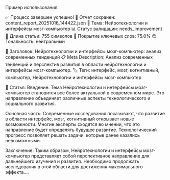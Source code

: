 Пример использования:

✅ Процесс завершен успешно!
📄 Отчет сохранен: content_report_20251016_144422.json
📝 Тема: Нейротехнологии и интерфейсы мозг-компьютер
📊 Статус валидации: needs_improvement
📏 Длина статьи: 755 символов
🔑 Покрытие ключевых слов: 75.0%
😊 Тональность: нейтральный

🎯 Заголовок: Нейротехнологии и интерфейсы мозг-компьютер: анализ современных тенденций
📋 Meta Description: Анализ современных тенденций и перспектив развития в области нейротехнологии и интерфейсы мозг-компьютер.
🏷️ Теги: интерфейс, мозг, когнитивный, компьютер, Нейротехнологии и интерфейсы мозг-компьютер

📖 Статья: Введение: Тема Нейротехнологии и интерфейсы мозг-компьютер становится все более актуальной в современном мире. 
Это направление объединяет различные аспекты технологического и социального развития.

Основная часть: Современные исследования показывают, что развитие в области интерфейс, мозг, когнитивный открывает новые возможности. 
Многие эксперты сходятся во мнении, что это направление будет определять будущее развитие. 
Технологический прогресс позволяет решать задачи, которые ранее казались невозможными.

Заключение: Таким образом, Нейротехнологии и интерфейсы мозг-компьютер представляет собой перспективное направление для дальнейшего изучения и развития. 
Необходимо продолжать исследования в этой области для достижения максимального эффекта....